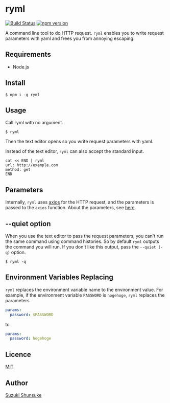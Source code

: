 # ryml

[![Build Status](https://travis-ci.org/suzuki-shunsuke/ryml.svg?branch=master)](https://travis-ci.org/suzuki-shunsuke/ryml)
[![npm version](https://badge.fury.io/js/ryml.svg)](https://badge.fury.io/js/ryml)

A command line tool to do HTTP request.
`ryml` enables you to write request parameters with yaml and frees you from annoying escaping.

## Requirements

* Node.js

## Install

```
$ npm i -g ryml
```

## Usage

Call ryml with no argument.

```
$ ryml
```

Then the text editor opens so you write request parameters with yaml.

Instead of the text editor, `ryml` can also accept the standard input.

```
cat << END | ryml
url: http://example.com
method: get
END
```

## Parameters

Internally, `ryml` uses [axios](https://github.com/axios/axios) for the HTTP request,
and the parameters is passed to the `axios` function.
About the parameters, see [here](https://github.com/axios/axios#request-config).

## --quiet option

When you use the text editor to pass the request parameters,
you can't run the same command using command histories.
So by default `ryml` outputs the command you will run.
If you don't like this output, pass the `--quiet (-q)` option.

```
$ ryml -q
```

## Environment Variables Replacing

`ryml` replaces the environment variable name to the environment value.
For example, if the environment variable `PASSWORD` is `hogehoge`, `ryml` replaces the parameters

```yaml
params:
  password: $PASSWORD
```

to

```yaml
params:
  password: hogehoge
```

## Licence

[MIT](LICENSE)

## Author

[Suzuki Shunsuke](https://github.com/suzuki-shunsuke)
